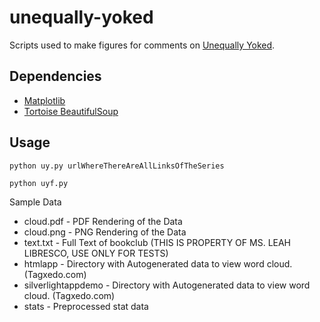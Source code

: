 unequally-yoked
===============

Scripts used to make figures for comments on [Unequally Yoked](http://www.patheos.com/blogs/unequallyyoked "By Ms. Leah Libresco").</a>

Dependencies
------------
* [Matplotlib](http://matplotlib.org "matplotlib is a python 2D plotting library which produces publication quality figures in a variety of hardcopy formats and interactive environments across platforms. matplotlib can be used in python scripts, the python and ipython shell (ala MATLAB®* or Mathematica®†), web application servers, and six graphical user interface toolkits.")
* [Tortoise BeautifulSoup](http://www.crummy.com/software/BeautifulSoup/#Download "You didn't write that awful page. You're just trying to get some data out of it. Beautiful Soup is here to help. Since 2004, it's been saving programmers hours or days of work on quick-turnaround screen scraping projects.")

Usage
-----

```python uy.py urlWhereThereAreAllLinksOfTheSeries```

```python uyf.py```

Sample Data
* cloud.pdf - PDF Rendering of the Data
* cloud.png - PNG Rendering of the Data
* text.txt  - Full Text of bookclub (THIS IS PROPERTY OF MS. LEAH LIBRESCO, USE ONLY FOR TESTS)
* htmlapp   - Directory with Autogenerated data to view word cloud. (Tagxedo.com)
* silverlightappdemo - Directory with Autogenerated data to view word cloud. (Tagxedo.com)
* stats     - Preprocessed stat data



